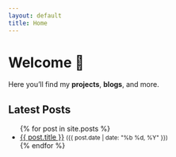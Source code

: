 ```yaml
---
layout: default
title: Home
---
```


# Welcome 🚀
Here you’ll find my **projects**, **blogs**, and more.

## Latest Posts
<ul>
  {% for post in site.posts %}
    <li>
      <a href="{{ post.url | relative_url }}">{{ post.title }}</a> 
      <small>({{ post.date | date: "%b %d, %Y" }})</small>
    </li>
  {% endfor %}
</ul>
